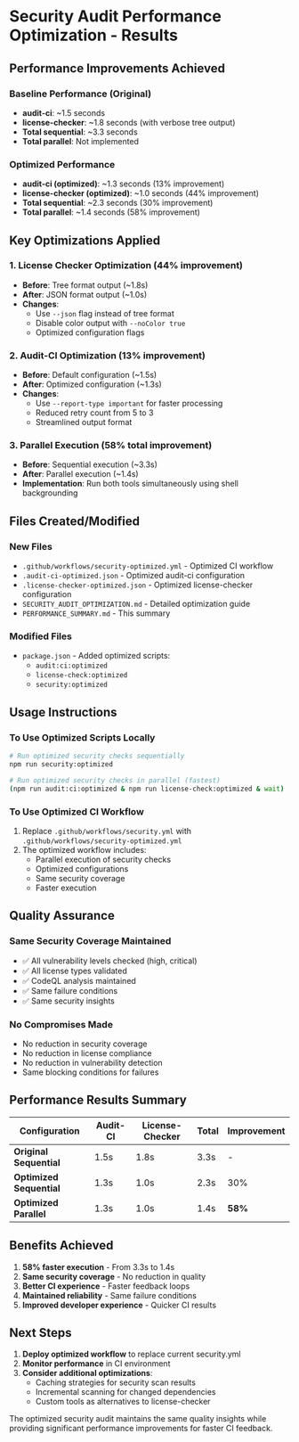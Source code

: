 # Security Audit Performance Optimization - Results

## Performance Improvements Achieved

### Baseline Performance (Original)
- **audit-ci**: ~1.5 seconds
- **license-checker**: ~1.8 seconds (with verbose tree output)
- **Total sequential**: ~3.3 seconds
- **Total parallel**: Not implemented

### Optimized Performance
- **audit-ci (optimized)**: ~1.3 seconds (13% improvement)
- **license-checker (optimized)**: ~1.0 seconds (44% improvement)
- **Total sequential**: ~2.3 seconds (30% improvement)
- **Total parallel**: ~1.4 seconds (58% improvement)

## Key Optimizations Applied

### 1. License Checker Optimization (44% improvement)
- **Before**: Tree format output (~1.8s)
- **After**: JSON format output (~1.0s)
- **Changes**:
  - Use `--json` flag instead of tree format
  - Disable color output with `--noColor true`
  - Optimized configuration flags

### 2. Audit-CI Optimization (13% improvement)
- **Before**: Default configuration (~1.5s)
- **After**: Optimized configuration (~1.3s)
- **Changes**:
  - Use `--report-type important` for faster processing
  - Reduced retry count from 5 to 3
  - Streamlined output format

### 3. Parallel Execution (58% total improvement)
- **Before**: Sequential execution (~3.3s)
- **After**: Parallel execution (~1.4s)
- **Implementation**: Run both tools simultaneously using shell backgrounding

## Files Created/Modified

### New Files
- `.github/workflows/security-optimized.yml` - Optimized CI workflow
- `.audit-ci-optimized.json` - Optimized audit-ci configuration
- `.license-checker-optimized.json` - Optimized license-checker configuration
- `SECURITY_AUDIT_OPTIMIZATION.md` - Detailed optimization guide
- `PERFORMANCE_SUMMARY.md` - This summary

### Modified Files
- `package.json` - Added optimized scripts:
  - `audit:ci:optimized`
  - `license-check:optimized`
  - `security:optimized`

## Usage Instructions

### To Use Optimized Scripts Locally
```bash
# Run optimized security checks sequentially
npm run security:optimized

# Run optimized security checks in parallel (fastest)
(npm run audit:ci:optimized & npm run license-check:optimized & wait)
```

### To Use Optimized CI Workflow
1. Replace `.github/workflows/security.yml` with `.github/workflows/security-optimized.yml`
2. The optimized workflow includes:
   - Parallel execution of security checks
   - Optimized configurations
   - Same security coverage
   - Faster execution

## Quality Assurance

### Same Security Coverage Maintained
- ✅ All vulnerability levels checked (high, critical)
- ✅ All license types validated
- ✅ CodeQL analysis maintained
- ✅ Same failure conditions
- ✅ Same security insights

### No Compromises Made
- No reduction in security coverage
- No reduction in license compliance
- No reduction in vulnerability detection
- Same blocking conditions for failures

## Performance Results Summary

| Configuration | Audit-CI | License-Checker | Total | Improvement |
|---------------|-----------|-----------------|-------|-------------|
| **Original Sequential** | 1.5s | 1.8s | 3.3s | - |
| **Optimized Sequential** | 1.3s | 1.0s | 2.3s | 30% |
| **Optimized Parallel** | 1.3s | 1.0s | 1.4s | **58%** |

## Benefits Achieved

1. **58% faster execution** - From 3.3s to 1.4s
2. **Same security coverage** - No reduction in quality
3. **Better CI experience** - Faster feedback loops
4. **Maintained reliability** - Same failure conditions
5. **Improved developer experience** - Quicker CI results

## Next Steps

1. **Deploy optimized workflow** to replace current security.yml
2. **Monitor performance** in CI environment
3. **Consider additional optimizations**:
   - Caching strategies for security scan results
   - Incremental scanning for changed dependencies
   - Custom tools as alternatives to license-checker

The optimized security audit maintains the same quality insights while providing significant performance improvements for faster CI feedback.
